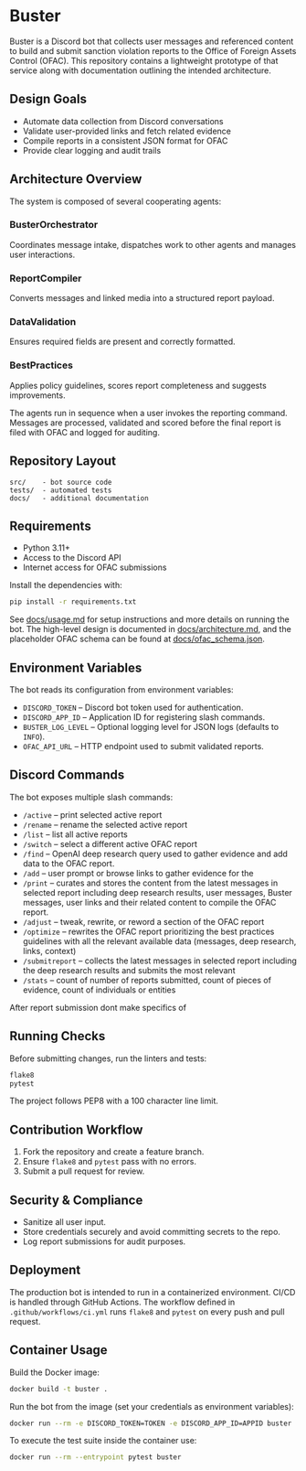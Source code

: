 # Buster

Buster is a Discord bot that collects user messages and referenced content to
build and submit sanction violation reports to the Office of Foreign Assets
Control (OFAC). This repository contains a lightweight prototype of that service
along with documentation outlining the intended architecture.

## Design Goals

- Automate data collection from Discord conversations
- Validate user-provided links and fetch related evidence
- Compile reports in a consistent JSON format for OFAC
- Provide clear logging and audit trails

## Architecture Overview

The system is composed of several cooperating agents:

### BusterOrchestrator
Coordinates message intake, dispatches work to other agents and manages user
interactions.

### ReportCompiler
Converts messages and linked media into a structured report payload.

### DataValidation
Ensures required fields are present and correctly formatted.

### BestPractices
Applies policy guidelines, scores report completeness and suggests improvements.

The agents run in sequence when a user invokes the reporting command. Messages
are processed, validated and scored before the final report is filed with OFAC
and logged for auditing.

## Repository Layout

```
src/    - bot source code
tests/  - automated tests
docs/   - additional documentation
```

## Requirements

- Python 3.11+
- Access to the Discord API
- Internet access for OFAC submissions

Install the dependencies with:

```bash
pip install -r requirements.txt
```

See [docs/usage.md](docs/usage.md) for setup instructions and more details on running the bot.
The high-level design is documented in [docs/architecture.md](docs/architecture.md),
and the placeholder OFAC schema can be found at [docs/ofac_schema.json](docs/ofac_schema.json).

## Environment Variables

The bot reads its configuration from environment variables:

- `DISCORD_TOKEN` – Discord bot token used for authentication.
- `DISCORD_APP_ID` – Application ID for registering slash commands.
- `BUSTER_LOG_LEVEL` – Optional logging level for JSON logs (defaults to `INFO`).
- `OFAC_API_URL` – HTTP endpoint used to submit validated reports.

## Discord Commands

The bot exposes multiple slash commands:
- `/active` – print selected active report
- `/rename` – rename the selected active report
- `/list` – list all active reports
- `/switch` – select a different active OFAC report
- `/find` – OpenAI deep research query used to gather evidence and add data to the OFAC report.
- `/add` – user prompt or browse links to gather evidence for the
- `/print` – curates and stores the content from the latest messages in selected report including deep research results, user messages, Buster messages, user links and their related content to compile the OFAC report.
- `/adjust` – tweak, rewrite, or reword a section of the OFAC report
- `/optimize` – rewrites the OFAC report prioritizing the best practices guidelines with all the relevant available data (messages, deep research, links, context) 
- `/submitreport` – collects the latest messages in selected report including the deep research results and submits the most relevant 
- `/stats` – count of number of reports submitted, count of pieces of evidence, count of individuals or entities

After report submission dont make specifics of 


## Running Checks

Before submitting changes, run the linters and tests:

```bash
flake8
pytest
```

The project follows PEP8 with a 100 character line limit.

## Contribution Workflow

1. Fork the repository and create a feature branch.
2. Ensure `flake8` and `pytest` pass with no errors.
3. Submit a pull request for review.

## Security & Compliance

- Sanitize all user input.
- Store credentials securely and avoid committing secrets to the repo.
- Log report submissions for audit purposes.

## Deployment

The production bot is intended to run in a containerized environment. CI/CD is
handled through GitHub Actions. The workflow defined in
`.github/workflows/ci.yml` runs `flake8` and `pytest` on every push and pull
request.


## Container Usage

Build the Docker image:

```bash
docker build -t buster .
```

Run the bot from the image (set your credentials as environment variables):

```bash
docker run --rm -e DISCORD_TOKEN=TOKEN -e DISCORD_APP_ID=APPID buster
```

To execute the test suite inside the container use:

```bash
docker run --rm --entrypoint pytest buster
```
